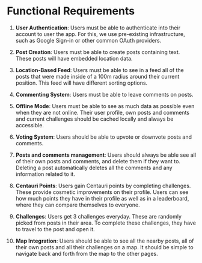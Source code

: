 # Functional Requirements

1. **User Authentication**: Users must be able to authenticate into their account to user the app. For this, we use pre-existing infrastructure, such as Google Sign-in or other common OAuth providers.

2. **Post Creation**: Users must be able to create posts containing text. These posts will have embedded location data.

3. **Location-Based Feed**: Users must be able to see in a feed all of the posts that were made inside of a 100m radius around their current position. This feed will have different sorting options.

4. **Commenting System**: Users must be able to leave comments on posts. 

5. **Offline Mode**: Users must be able to see as much data as possible even when they are not online. Their user profile, own posts and comments and current challenges should be cached locally and always be accessible.

6. **Voting System**: Users should be able to upvote or downvote posts and comments.

7. **Posts and comments management**: Users should always be able see all of their own posts and comments, and delete them if they want to. Deleting a post automatically deletes all the comments and any information related to it.

8. **Centauri Points**: Users gain Centauri points by completing challenges. These provide cosmetic improvements on their profile. Users can see how much points they have in their profile as well as in a leaderboard, where they can compare themselves to everyone.

9. **Challenges**: Users get 3 challenges everyday. These are randomly picked from posts in their area. To complete these challenges, they have to travel to the post and open it.

10. **Map Integration**: Users should be able to see all the nearby posts, all of their own posts and all their challenges on a map. It should be simple to navigate back and forth from the map to the other pages.
